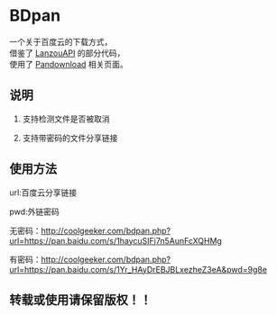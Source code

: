 # BDpan
一个关于百度云的下载方式，  
借鉴了 [LanzouAPI](https://github.com/MHanL/LanzouAPI) 的部分代码，  
使用了 [Pandownload](https://pan.baiduwp.com/) 相关页面。

## 说明

1. 支持检测文件是否被取消

2. 支持带密码的文件分享链接

## 使用方法

url:百度云分享链接

pwd:外链密码

无密码：http://coolgeeker.com/bdpan.php?url=https://pan.baidu.com/s/1haycuSIFj7n5AunFcXQHMg

有密码：http://coolgeeker.com/bdpan.php?url=https://pan.baidu.com/s/1Yr_HAyDrEBJBLxezheZ3eA&pwd=9g8e

## 转载或使用请保留版权！！

